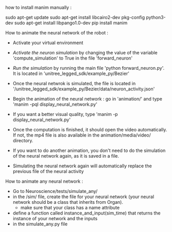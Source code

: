 how to install manim manually : 

sudo apt-get update
sudo apt-get install libcairo2-dev pkg-config python3-dev
sudo apt-get install libpango1.0-dev
pip install manim


How to animate the neural network  of the robot : 

- Activate your virtual environment
- *Activate the neuron simulation* by changing the value of the variable 'compute_simulation' to True in the file 'forward_neuron'
- *Run the simulation* by running the main file  'python forward_neuron.py'. It is located in 'unitree_legged_sdk/example_py/Bezier'
- Once the neural netwrok is simulated, the file is located in '/unitree_legged_sdk/example_py/Bezier/data/neuron_activity.json'
- Begin the animation of the neural network : go in 'animation/' and type 'manim -pql display_neural_network.py'

- If you want a better visual quality, type 'manim -p display_neural_network.py'


- Once the computation is finished, it should open the video automatically. If not, the mp4 file is also available in the animation/media/video/ directory.

- If you want to do another animation, you don't need to do the simulation of the neural network again, as it is saved in a file.
- Simulating the neural network again will automatically replace the previous file of the neural activity


How to animate any neural network :

- Go to Neuroscience/tests/simulate_any/
- in the /sim/ file, create the file for your neural network (your neural network should be a class that inherits from Organ).
    - make sure that your class has a name attribute 
- define a function called instance_and_input(sim_time) that returns the instance of your network and the inputs
- in the simulate_any.py file 

